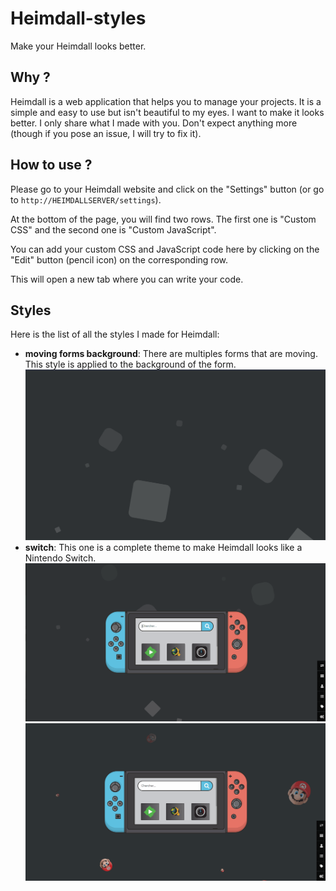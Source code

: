 # Heimdall-styles
Make your Heimdall looks better.

## Why ?
Heimdall is a web application that helps you to manage your projects. It is a simple and easy to use but isn't beautiful to my eyes. I want to make it looks better. I only share what I made with you. Don't expect anything more (though if you pose an issue, I will try to fix it).

## How to use ?
Please go to your Heimdall website and click on the "Settings" button (or go to `http://HEIMDALLSERVER/settings`).

At the bottom of the page, you will find two rows. The first one is "Custom CSS" and the second one is "Custom JavaScript".

You can add your custom CSS and JavaScript code here by clicking on the "Edit" button (pencil icon) on the corresponding row.

This will open a new tab where you can write your code.

## Styles
Here is the list of all the styles I made for Heimdall:
* **moving forms background**: There are multiples forms that are moving. This style is applied to the background of the form.
![Example](/img/moving%20forms%20background.gif "Example")
* **switch**: This one is a complete theme to make Heimdall looks like a Nintendo Switch.
![Example](/img/switch.gif "Example")
![Example2](/img/switch2.gif "Example2")
